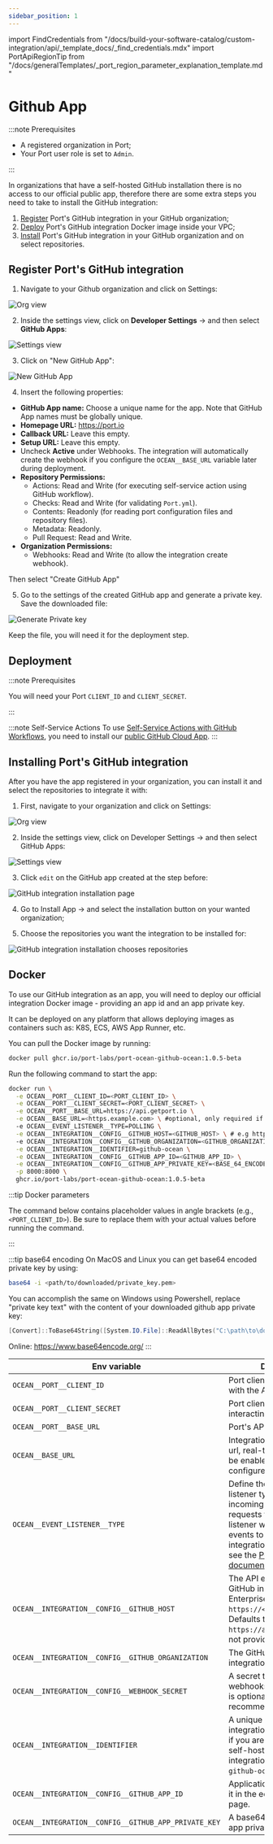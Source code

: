 ```yaml
---
sidebar_position: 1
---
```


import FindCredentials from "/docs/build-your-software-catalog/custom-integration/api/\_template_docs/\_find_credentials.mdx"
import PortApiRegionTip from "/docs/generalTemplates/\_port_region_parameter_explanation_template.md"

# Github App

:::note Prerequisites

- A registered organization in Port;
- Your Port user role is set to `Admin`.

:::

In organizations that have a self-hosted GitHub installation there is no access to our official public app, therefore there are some extra steps you need to take to install the GitHub integration:

1. [Register](#register-ports-github-integration) Port's GitHub integration in your GitHub organization;
2. [Deploy](#deployment) Port's GitHub integration Docker image inside your VPC;
3. [Install](#installing-ports-github-integration) Port's GitHub integration in your GitHub organization and on select repositories.

## Register Port's GitHub integration

1. Navigate to your Github organization and click on Settings:

![Org view](../../../../../../static/img/integrations/github-ocean/SelfHostedOrganizaionView.png)

2. Inside the settings view, click on **Developer Settings** -> and then select **GitHub Apps**:

![Settings view](../../../../../../static/img/integrations/github-ocean/SelfHostedOrganizationSettings.png)

3. Click on "New GitHub App":

![New GitHub App](../../../../../../static/img/integrations/github-ocean/SelfHostedNewGitHubApp.png)

4. Insert the following properties:

- **GitHub App name:** Choose a unique name for the app. Note that GitHub App names must be globally unique.
- **Homepage URL:** https://port.io
- **Callback URL:** Leave this empty.
- **Setup URL:** Leave this empty.
- Uncheck **Active** under Webhooks. The integration will automatically create the webhook if you configure the `OCEAN__BASE_URL` variable later during deployment.
- **Repository Permissions:**
  - Actions: Read and Write (for executing self-service action using GitHub workflow).
  - Checks: Read and Write (for validating `Port.yml`).
  - Contents: Readonly (for reading port configuration files and repository files).
  - Metadata: Readonly.
  - Pull Request: Read and Write.
- **Organization Permissions:**
  - Webhooks: Read and Write (to allow the integration create webhook).

Then select "Create GitHub App"

5. Go to the settings of the created GitHub app and generate a private key. Save the downloaded file:

![Generate Private key](../../../../../../static/img/integrations/github-app/SelfHosetdGeneratePrivayKey.png)

Keep the file, you will need it for the deployment step.

## Deployment

:::note Prerequisites

You will need your Port `CLIENT_ID` and `CLIENT_SECRET`.

<FindCredentials/>

:::

:::note Self-Service Actions
To use [Self-Service Actions with GitHub Workflows](https://docs.port.io/actions-and-automations/setup-backend/github-workflow/), you need to install our [public GitHub Cloud App](../../github#setup).
:::


## Installing Port's GitHub integration

After you have the app registered in your organization, you can install it and select the repositories to integrate it with:

1. First, navigate to your organization and click on Settings:

![Org view](../../../../../../static/img/integrations/github-ocean/SelfHostedOrganizaionView.png)

2. Inside the settings view, click on Developer Settings -> and then select GitHub Apps:

![Settings view](../../../../../../static/img/integrations/github-ocean/SelfHostedOrganizationSettings.png)

3. Click `edit` on the GitHub app created at the step before:

![GitHub integration installation page](../../../../../../static/img/integrations/github-ocean/SelfHostedEditGitHubApp.png)

4. Go to Install App -> and select the installation button on your wanted organization;

5. Choose the repositories you want the integration to be installed for:

![GitHub integration installation chooses repositories](../../../../../../static/img/integrations/github-ocean/SelfHostedInstallationRepoSelection.png)

## Docker

To use our GitHub integration as an app, you will need to deploy our official integration Docker image - providing an app id and an app private key.

It can be deployed on any platform that allows deploying images as containers such as: K8S, ECS, AWS App Runner, etc.

You can pull the Docker image by running:

```bash showLineNumbers
docker pull ghcr.io/port-labs/port-ocean-github-ocean:1.0.5-beta
```

Run the following command to start the app:


```bash showLineNumbers
docker run \
  -e OCEAN__PORT__CLIENT_ID=<PORT_CLIENT_ID> \
  -e OCEAN__PORT__CLIENT_SECRET=<PORT_CLIENT_SECRET> \
  -e OCEAN__PORT__BASE_URL=https://api.getport.io \
  -e OCEAN__BASE_URL=<https.example.com> \ #optional, only required if you want to enable live-events
  -e OCEAN__EVENT_LISTENER__TYPE=POLLING \
  -e OCEAN__INTEGRATION__CONFIG__GITHUB_HOST=<GITHUB_HOST> \ # e.g https://api.github.com
  -e OCEAN__INTEGRATION__CONFIG__GITHUB_ORGANIZATION=<GITHUB_ORGANIZATION> \
  -e OCEAN__INTEGRATION__IDENTIFIER=github-ocean \
  -e OCEAN__INTEGRATION__CONFIG__GITHUB_APP_ID=<GITHUB_APP_ID> \
  -e OCEAN__INTEGRATION__CONFIG__GITHUB_APP_PRIVATE_KEY=<BASE_64_ENCODED_PRIVATEKEY> \
  -p 8000:8000 \
  ghcr.io/port-labs/port-ocean-github-ocean:1.0.5-beta
```


:::tip Docker parameters

The command below contains placeholder values in angle brackets (e.g., `<PORT_CLIENT_ID>`). Be sure to replace them with your actual values before running the command.

:::

:::tip base64 encoding
On MacOS and Linux you can get base64 encoded private key by using:
```sh
base64 -i <path/to/downloaded/private_key.pem>
```

You can accomplish the same on Windows using Powershell, replace "private key text" with the content of your downloaded github app private key:
```powershell
[Convert]::ToBase64String([System.IO.File]::ReadAllBytes("C:\path\to\downloaded\private_key.pem"))

```

Online:
https://www.base64encode.org/ 
:::

| Env variable                                         | Description                                                                                    | Required |
| ---------------------------------------------------- | ---------------------------------------------------------------------------------------------- | ------ |
| `OCEAN__PORT__CLIENT_ID`                             | Port client id for interacting with the API                                                    | ✅  |
| `OCEAN__PORT__CLIENT_SECRET`                         | Port client secret for interacting with the API                                                | ✅  |
| `OCEAN__PORT__BASE_URL`                              | Port's API Base URL                                                                            | ✅  |
| `OCEAN__BASE_URL`                                    | Integration instance base url, real-time live events will be enabled if this is configured.   |  ❌ | 
| `OCEAN__EVENT_LISTENER__TYPE`                        | Define the appropriate event listener type to handle incoming events and resync requests from Port. This listener will forward the events to the GitHub Ocean integration. For more details, see the [Port Event Listener documentation](https://ocean.getport.io/framework/features/event-listener)                                              | ✅  |
| `OCEAN__INTEGRATION__CONFIG__GITHUB_HOST`         | The API endpoint for your GitHub instance. For GitHub Enterprise, this will be `https://<org_name.ghe.com>`. Defaults to `https://api.github.com` if not provided. | ❌   |
| `OCEAN__INTEGRATION__CONFIG__GITHUB_ORGANIZATION`    | The GitHub organization the integration was installed in.                                      | ✅  |
| `OCEAN__INTEGRATION__CONFIG__WEBHOOK_SECRET`         | A secret to secure webhooks from GitHub. This is optional but highly recommended for security. |  ❌ |
| `OCEAN__INTEGRATION__IDENTIFIER`                     | A unique identifier for the integration instance. Useful if you are running multiple self-hosted GitHub integrations. Defaults to `github-ocean`. | ✅  |
| `OCEAN__INTEGRATION__CONFIG__GITHUB_APP_ID`          | Application ID. You can find it in the edit GitHub app page.                                   | ✅  |
| `OCEAN__INTEGRATION__CONFIG__GITHUB_APP_PRIVATE_KEY` | A base64 encoded Github app private key. | ✅  |


<PortApiRegionTip/>
